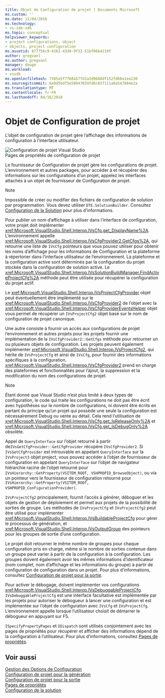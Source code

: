 ```yaml
---
title: Objet de Configuration de projet | Documents Microsoft
ms.custom: ''
ms.date: 11/04/2016
ms.technology:
- vs-ide-sdk
ms.topic: conceptual
helpviewer_keywords:
- project configurations, object
- objects, project configuration
ms.assetid: 877756c9-4261-43d9-9f32-51bf06b4219f
author: gregvanl
ms.author: gregvanl
manager: douge
ms.workload:
- vssdk
ms.openlocfilehash: 7385a5f7768a57fd1a3d9688df152fd60a1ea130
ms.sourcegitcommit: 6a9d5bd75e50947659fd6c837111a6a547884e2a
ms.translationtype: MT
ms.contentlocale: fr-FR
ms.lasthandoff: 04/16/2018
---
```

# <a name="project-configuration-object"></a>Objet de Configuration de projet
L’objet de configuration de projet gère l’affichage des informations de configuration à l’interface utilisateur.  
  
 ![Configuration de projet Visual Studio](../../extensibility/internals/media/vsprojectcfg.gif "vsProjectCfg")  
Pages de propriétés de configuration de projet  
  
 Le fournisseur de Configuration de projet gère les configurations de projet. L’environnement et autres packages, pour accéder à et récupérer des informations sur les configurations d’un projet, appelez les interfaces attachés à un objet de fournisseur de Configuration de projet.  
  
> [!NOTE]
>  Impossible de créer ou modifier des fichiers de configuration de solution par programmation. Vous devez utiliser `DTE.SolutionBuilder`. Consultez [Configuration de la Solution](../../extensibility/internals/solution-configuration.md) pour plus d’informations.  
  
 Pour publier un nom d’affichage à utiliser dans l’interface de configuration, votre projet doit implémenter <xref:Microsoft.VisualStudio.Shell.Interop.IVsCfg.get_DisplayName%2A>. L’environnement appelle <xref:Microsoft.VisualStudio.Shell.Interop.IVsCfgProvider2.GetCfgs%2A>, qui retourne une liste de `IVsCfg` pointeurs que vous pouvez utiliser pour obtenir les noms d’affichage pour les informations de Configuration et la plateforme à répertorier dans l’interface utilisateur de l’environnement. La plateforme et la configuration active sont déterminés par la configuration du projet stockée dans la configuration de solution active. Le <xref:Microsoft.VisualStudio.Shell.Interop.IVsSolutionBuildManager.FindActiveProjectCfg%2A> méthode peut être utilisée pour récupérer la configuration du projet actif.  
  
 Le <xref:Microsoft.VisualStudio.Shell.Interop.IVsProjectCfgProvider> objet peut éventuellement être implémenté sur le <xref:Microsoft.VisualStudio.Shell.Interop.IVsCfgProvider2> de l’objet avec la <xref:Microsoft.VisualStudio.Shell.Interop.IVsCfgProviderEventsHelper> objet vous permet de récupérer un `IVsProjectCfg2` objet basé sur le nom de configuration de projet canonique.  
  
 Une autre consiste à fournir un accès aux configurations de projet l’environnement et autres projets pour les projets fournir une implémentation de la `IVsCfgProvider2::GetCfgs` méthode pour retourner un ou plusieurs objets de configuration. Les projets peuvent également implémenter <xref:Microsoft.VisualStudio.Shell.Interop.IVsProjectCfg2>, qui hérite de `IVsProjectCfg` et ainsi de `IVsCfg`, pour fournir des informations spécifiques à la configuration. <xref:Microsoft.VisualStudio.Shell.Interop.IVsCfgProvider2> prend en charge des plateformes et fonctionnalités pour l’ajout, la suppression et la modification du nom des configurations de projet.  
  
> [!NOTE]
>  Étant donné que Visual Studio n’est plus limité à deux types de configuration, le code qui traite les configurations ne doit pas être écrit avec hypothèses sur le nombre de configurations, ni doivent être écrits en partant du principe qu’un projet qui possède une seule la configuration est nécessairement Debug ou vente au détail. Cela rend l’utilisation de <xref:Microsoft.VisualStudio.Shell.Interop.IVsCfg.get_IsReleaseOnly%2A> et <xref:Microsoft.VisualStudio.Shell.Interop.IVsCfg.get_IsDebugOnly%2A> obsolète.  
  
 Appel de `QueryInterface` sur l’objet retourné à partir de`IVsGetCfgProvider::GetCfgProvider` récupère `IVsCfgProvider2`. Si `IVsGetCfgProvider` est introuvable en appelant `QueryInterface` sur la `IVsProject3` objet project, vous pouvez accéder à l’objet de fournisseur de configuration en appelant `QueryInterface` sur l’objet de navigateur hiérarchie racine de l’objet retourné pour `IVsHierarchy::GetProperty(VSITEM_ROOT, VSHPROPID_BrowseObject)`, ou via un pointeur vers le fournisseur de configuration retourné pour `IVsHierarchy::GetProperty(VSITEM_ROOT, VSHPROPID_ConfigurationProvider)`.  
  
 `IVsProjectCfg2` principalement, fournit l’accès à générer, déboguer et les objets de gestion de déploiement et permet aux projets de la possibilité de sorties de groupe. Les méthodes de `IVsProjectCfg` et `IVsProjectCfg2` peut être utilisé pour implémenter <xref:Microsoft.VisualStudio.Shell.Interop.IVsBuildableProjectCfg> pour gérer le processus de génération, et <xref:Microsoft.VisualStudio.Shell.Interop.IVsOutputGroup> des pointeurs pour les groupes de sortie d’une configuration.  
  
 Le projet doit retourner le même nombre de groupes pour chaque configuration pris en charge, même si le nombre de sorties contenue dans un groupe peut varier à partir de la configuration à la configuration. Les groupes doivent également avoir les mêmes informations d’identificateur (nom complet, nom d’affichage et les informations du groupe) à partir de configuration de configuration dans un projet. Pour plus d’informations, consultez [Configuration de projet pour la sortie](../../extensibility/internals/project-configuration-for-output.md).  
  
 Pour activer le débogage, doivent implémenter vos configurations <xref:Microsoft.VisualStudio.Shell.Interop.IVsDebuggableProjectCfg>. `IVsDebuggableProjectCfg` est une interface facultative est implémentée par les projets pour autoriser le débogueur à lancer une configuration et est implémentée sur l’objet de configuration avec `IVsCfg` et `IVsProjectCfg`. L’environnement appelle lorsque l’utilisateur choisit de démarrer le débogueur en appuyant sur F5.  
  
 `ISpecifyPropertyPages` et `IDispatch` sont utilisés conjointement avec les pages de propriétés pour récupérer et afficher des informations dépend de la configuration à l’utilisateur. Pour plus d’informations, consultez [Pages de propriétés](../../extensibility/internals/property-pages.md).  
  
## <a name="see-also"></a>Voir aussi  
 [Gestion des Options de Configuration](../../extensibility/internals/managing-configuration-options.md)   
 [Configuration de projet pour la génération](../../extensibility/internals/project-configuration-for-building.md)   
 [Configuration de projet pour la sortie](../../extensibility/internals/project-configuration-for-output.md)   
 [Pages de propriétés](../../extensibility/internals/property-pages.md)   
 [Configuration de la solution](../../extensibility/internals/solution-configuration.md)